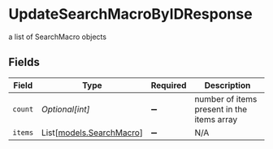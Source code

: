 # UpdateSearchMacroByIDResponse

a list of SearchMacro objects


## Fields

| Field                                                | Type                                                 | Required                                             | Description                                          |
| ---------------------------------------------------- | ---------------------------------------------------- | ---------------------------------------------------- | ---------------------------------------------------- |
| `count`                                              | *Optional[int]*                                      | :heavy_minus_sign:                                   | number of items present in the items array           |
| `items`                                              | List[[models.SearchMacro](../models/searchmacro.md)] | :heavy_minus_sign:                                   | N/A                                                  |